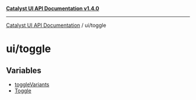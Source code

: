 [**Catalyst UI API Documentation v1.4.0**](../../README.md)

---

[Catalyst UI API Documentation](../../README.md) / ui/toggle

# ui/toggle

## Variables

- [toggleVariants](variables/toggleVariants.md)
- [Toggle](variables/Toggle.md)
